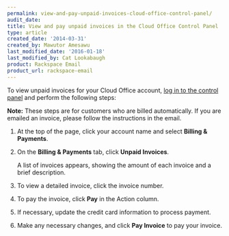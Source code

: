 ```yaml
---
permalink: view-and-pay-unpaid-invoices-cloud-office-control-panel/
audit_date:
title: View and pay unpaid invoices in the Cloud Office Control Panel
type: article
created_date: '2014-03-31'
created_by: Mawutor Amesawu
last_modified_date: '2016-01-18'
last_modified_by: Cat Lookabaugh
product: Rackspace Email
product_url: rackspace-email
---
```


To view unpaid invoices for your Cloud Office account, [log in to the
control panel](https://cp.rackspace.com/) and perform the following
steps:

**Note:** These steps are for customers who are billed automatically.
If you are emailed an invoice, please follow the instructions in the
email.

1. At the top of the page, click your account name and select **Billing & Payments**.
2. On the **Billing & Payments** tab, click **Unpaid Invoices**.

    A list of invoices appears, showing the amount of each invoice and a brief description.

3. To view a detailed invoice, click the invoice number.
4. To pay the invoice, click **Pay** in the Action column.
5. If necessary, update the credit card information to process payment.
6. Make any necessary changes, and click **Pay Invoice** to pay your invoice.
